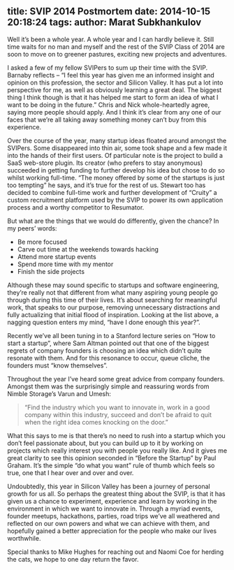 title: SVIP 2014 Postmortem
date: 2014-10-15 20:18:24
tags:
author: Marat Subkhankulov
---

Well it’s been a whole year. A whole year and I can hardly believe it. Still time waits for no man and myself and the rest of the SVIP Class of 2014 are soon to move on to greener pastures, exciting new projects and adventures.

<!-- more -->

I asked a few of my fellow SVIPers to sum up their time with the SVIP. Barnaby reflects – “I feel this year has given me an informed insight and opinion on this profession, the sector and Silicon Valley. It has put a lot into perspective for me, as well as obviously learning a great deal. The biggest thing I think though is that it has helped me start to form an idea of what I want to be doing in the future.” Chris and Nick whole-heartedly agree, saying more people should apply. And I think it’s clear from any one of our faces that we’re all taking away something money can’t buy from this experience.

Over the course of the year, many startup ideas floated around amongst the SVIPers. Some disappeared into thin air, some took shape and a few made it into the hands of their first users. Of particular note is the project to build a SaaS web-store plugin. Its creator (who prefers to stay anonymous) succeeded in getting funding to further develop his idea but chose to do so whilst working full-time. “The money offered by some of the startups is just too tempting” he says, and it’s true for the rest of us. Stewart too has decided to combine full-time work and further development of “Cruity” a custom recruitment platform used by the SVIP to power its own application process and a worthy competitor to Resumator.

But what are the things that we would do differently, given the chance? In my peers’ words:
- Be more focused
- Carve out time at the weekends towards hacking
- Attend more startup events
- Spend more time with my mentor
- Finish the side projects

Although these may sound specific to startups and software engineering, they’re really not that different from what many aspiring young people go through during this time of their lives. It’s about searching for meaningful work, that speaks to our purpose, removing unnecessary distractions and fully actualizing that initial flood of inspiration. Looking at the list above, a nagging question enters my mind, “have I done enough this year?”.

Recently we’ve all been tuning in to a Stanford lecture series on “How to start a startup”, where Sam Altman pointed out that one of the biggest regrets of company founders is choosing an idea which didn’t quite resonate with them. And for this resonance to occur, queue cliche, the founders must “know themselves”.

Throughout the year I’ve heard some great advice from company founders. Amongst them was the surprisingly simple and reassuring words from Nimble Storage’s Varun and Umesh:

> “Find the industry which you want to innovate in, work in a good company within this industry, succeed and don’t be afraid to quit when the right idea comes knocking on the door.”

What this says to me is that there’s no need to rush into a startup which you don’t feel passionate about, but you can build up to it by working on projects which really interest you with people you really like. And it gives me great clarity to see this opinion seconded in “Before the Startup” by Paul Graham. It’s the simple “do what you want” rule of thumb which feels so true, one that I hear over and over and over.

Undoubtedly, this year in Silicon Valley has been a journey of personal growth for us all. So perhaps the greatest thing about the SVIP, is that it has given us a chance to experiment, experience and learn by working in the environment in which we want to innovate in. Through a myriad events, founder meetups, hackathons, parties, road trips we’ve all weathered and reflected on our own powers and what we can achieve with them, and hopefully gained a better appreciation for the people who make our lives worthwhile.

Special thanks to Mike Hughes for reaching out and Naomi Coe for herding the cats, we hope to one day return the favor.
